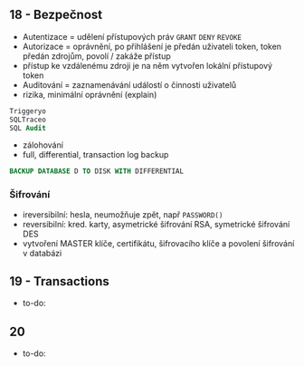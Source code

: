 ## 18 - Bezpečnost
* Autentizace = udělení přístupových práv ```GRANT``` ```DENY``` ```REVOKE```
* Autorizace =  oprávnění, po přihlášení je předán uživateli token, token předán zdrojům, povolí / zakáže přístup
* přístup ke vzdálenému zdroji je na něm vytvořen lokální přístupový token 
* Auditování = zaznamenávání událostí o činnosti uživatelů
* rizika, minimální oprávnění (explain)

```sql
Triggeryo
SQLTraceo
SQL Audit
```
* zálohování
* full, differential, transaction log backup
```sql
BACKUP DATABASE D TO DISK WITH DIFFERENTIAL
```

### Šifrování
* ireversibilní: hesla, neumožňuje zpět, např ```PASSWORD()```
* reversibilní: kred. karty, asymetrické šifrování RSA, symetrické šifrování DES
* vytvoření MASTER klíče, certifikátu, šifrovacího klíče a povolení šifrování v databázi


## 19 - Transactions
* to-do:


## 20
* to-do:
